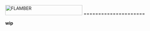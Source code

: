 <img src="https://raw.githubusercontent.com/tsuyoshiwada/flamber-logo/master/png/horizontal%402x.png" width="244" height="33" alt="FLAMBER">
=====================

**wip**

